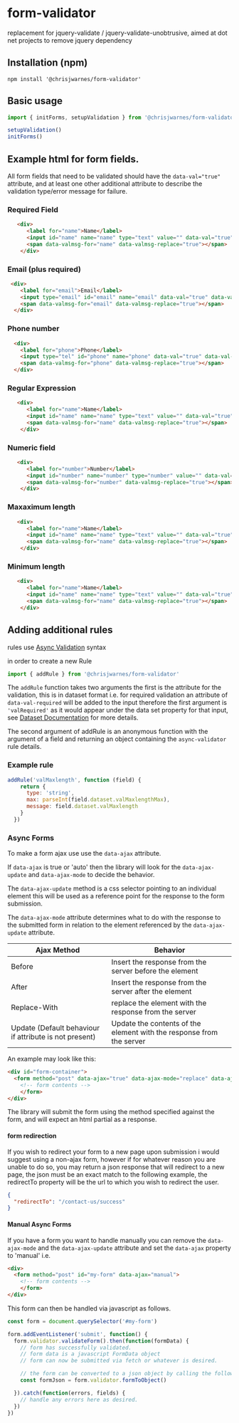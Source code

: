 # form-validator
replacement for jquery-validate / jquery-validate-unobtrusive, aimed at dot net projects to remove jquery dependency

## Installation (npm)
```
npm install '@chrisjwarnes/form-validator'

```

## Basic usage

```javascript
import { initForms, setupValidation } from '@chrisjwarnes/form-validator'

setupValidation()
initForms()

```
## Example html for form fields.

All form fields that need to be validated should have the `data-val="true"` attribute, and at least one other additional attribute to describe the validation type/error message for failure.

### Required Field
```html
   <div>
      <label for="name">Name</label>
      <input id="name" name="name" type="text" value="" data-val="true" data-val-required="There are errors in this field">
      <span data-valmsg-for="name" data-valmsg-replace="true"></span>
    </div>

```

### Email (plus required)

```html
 <div>
    <label for="email">Email</label>
    <input type="email" id="email" name="email" data-val="true" data-val-required="This field is required" data-val-email="The email address is invalid">
    <span data-valmsg-for="email" data-valmsg-replace="true"></span>
  </div>

```

### Phone number

```html
  <div>
    <label for="phone">Phone</label>
    <input type="tel" id="phone" name="phone" data-val="true" data-val-phone="this appears to be an invalid phone number">
    <span data-valmsg-for="phone" data-valmsg-replace="true"></span>
  </div>

```

### Regular Expression

```html
   <div>
      <label for="name">Name</label>
      <input id="name" name="name" type="text" value="" data-val="true" data-val-regex-pattern="/^([^0-9]*)$/" data-val-regex="the name field shouldn't contain any numbers">
      <span data-valmsg-for="name" data-valmsg-replace="true"></span>
    </div>

```

### Numeric field

```html
   <div>
      <label for="number">Number</label>
      <input id="number" name="number" type="number" value="" data-val="true" data-val-number="this field should contain numbers only">
      <span data-valmsg-for="number" data-valmsg-replace="true"></span>
    </div>

```
### Maxaximum length

```html
   <div>
      <label for="name">Name</label>
      <input id="name" name="name" type="text" value="" data-val="true" data-val-regex-pattern="/^([^0-9]*)$/" data-val-max-length-max="50" data-val-max-length="this field shouldn't contain more than 50 characters">
      <span data-valmsg-for="name" data-valmsg-replace="true"></span>
    </div>

```

### Minimum length

```html
   <div>
      <label for="name">Name</label>
      <input id="name" name="name" type="text" value="" data-val="true" data-val-regex-pattern="/^([^0-9]*)$/" data-val-min-length-min="50" data-val-min-length="this field should contain at least 50 characters">
      <span data-valmsg-for="name" data-valmsg-replace="true"></span>
    </div>

```


## Adding additional rules

rules use [Async Validation](https://github.com/yiminghe/async-validator) syntax

in order to create a new Rule 

```javascript
import { addRule } from '@chrisjwarnes/form-validator'

```

The `addRule` function takes two arguments the first is the attribute for the validation, this is in dataset format i.e. for required validation an attribute of `data-val-required` will be added to the input therefore the first argument is `'valRequired'` as it would appear under the data set property for that input, see [Dataset Documentation](https://developer.mozilla.org/en-US/docs/Web/API/HTMLElement/dataset) for more details.

The second argument of addRule is an anonymous function with the argument of a field and returning an object containing the `async-validator` rule details.

### Example rule
```javascript
addRule('valMaxlength', function (field) {
    return {
      type: 'string',
      max: parseInt(field.dataset.valMaxlengthMax),
      message: field.dataset.valMaxlength
    }
  })

```

### Async Forms

To make a form ajax use use the `data-ajax` attribute.

If `data-ajax` is true or 'auto' then the library will look for the `data-ajax-update` and `data-ajax-mode` to decide the behavior.

The `data-ajax-update` method is a css selector pointing to an individual element this will be used as a reference point for the response to the form submission.

The `data-ajax-mode` attribute determines what to do with the response to the submitted form in relation to the element referenced by the `data-ajax-update` attribute.

| Ajax Method                                             | Behavior                                                              |
| ------------------------------------------------------  | --------------------------------------------------------------------  |
| Before                                                  | Insert the response from the server before the element                |
| After                                                   | Insert the response from the server after the element                 |
| Replace-With                                            | replace the element with the response from the server                 |
| Update (Default behaviour if attribute is not present)  | Update the contents of the element  with the response from the server |

An example may look like this:

```html
<div id="form-container">
  <form method="post" data-ajax="true" data-ajax-mode="replace" data-ajax-update="#form-container" >
    <!-- form contents -->
    </form>
</div>

```

The library will submit the form using the method specified against the form, and will expect an html partial as a response.

#### form redirection

If you wish to redirect your form to a new page upon submission i would suggest using a non-ajax form, however if for whatever reason you are unable to do so, you may return a json response that will redirect to a new page, the json must be an exact match to the following example, the redirectTo property will be the url to which you wish to redirect the user.

```json
{
  "redirectTo": "/contact-us/success" 
}

```

#### Manual Async Forms

If you have a form you want to handle manually you can remove the `data-ajax-mode` and the `data-ajax-update` attribute and set the `data-ajax` property to 'manual' i.e.


```html
<div>
  <form method="post" id="my-form" data-ajax="manual">
    <!-- form contents -->
    </form>
</div>

```
This form can then be handled via javascript as follows.

```javascript
const form = document.querySelector('#my-form')

form.addEventListener('submit', function() {
  form.validator.validateForm().then(function(formData) {
    // form has successfully validated.
    // form data is a javascript FormData object
    // form can now be submitted via fetch or whatever is desired.

    // the form can be converted to a json object by calling the following
    const formJson = form.validator.formToObject()

  }).catch(function(errors, fields) {
    // handle any errors here as desired.
  })
})

```
